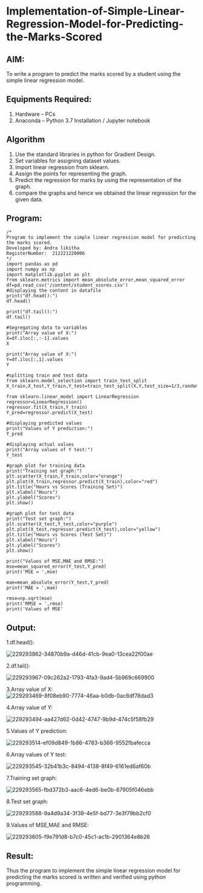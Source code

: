 # Implementation-of-Simple-Linear-Regression-Model-for-Predicting-the-Marks-Scored

## AIM:
To write a program to predict the marks scored by a student using the simple linear regression model.

## Equipments Required:
1. Hardware – PCs
2. Anaconda – Python 3.7 Installation / Jupyter notebook

## Algorithm
1.  Use the standard libraries in python for Gradient Design.
2. Set variables for assigning dataset values.
3. Import linear regression from sklearn.
4. Assign the points for representing the graph.
5. Predict the regression for marks by using the representation of the graph.
6. compare the graphs and hence we obtained the linear regression for the given data.

## Program:
```
/*
Program to implement the simple linear regression model for predicting the marks scored.
Developed by: Andra likitha
RegisterNumber:  212221220006
*/
import pandas as pd
import numpy as np
import matplotlib.pyplot as plt
from sklearn.metrics import mean_absolute_error,mean_squared_error
df=pd.read_csv('/content/student_scores.csv')
#displaying the content in datafile
print("df.head():")
df.head()

print("df.tail():")
df.tail()

#Segregating data to variables
print("Array value of X:")
X=df.iloc[:,:-1].values
X

print("Array value of X:")
Y=df.iloc[:,1].values
Y

#splitting train and test data
from sklearn.model_selection import train_test_split
X_train,X_test,Y_train,Y_test=train_test_split(X,Y,test_size=1/3,random_state=0)

from sklearn.linear_model import LinearRegression
regressor=LinearRegression()
regressor.fit(X_train,Y_train)
Y_pred=regressor.predict(X_test)

#displaying predicted values
print("Values of Y prediction:")
Y_pred

#displaying actual values
print("Array values of Y test:")
Y_test

#graph plot for training data
print("Training set graph:")
plt.scatter(X_train,Y_train,color="orange")
plt.plot(X_train,regressor.predict(X_train),color="red")
plt.title("Hours vs Scores (Training Set)")
plt.xlabel("Hours")
plt.ylabel("Scores")
plt.show()

#graph plot for test data
print("Test set graph:")
plt.scatter(X_test,Y_test,color="purple")
plt.plot(X_test,regressor.predict(X_test),color="yellow")
plt.title("Hours vs Scores (Test Set)")
plt.xlabel("Hours")
plt.ylabel("Scores")
plt.show()

print("Values of MSE,MAE and RMSE:")
mse=mean_squared_error(Y_test,Y_pred)
print('MSE = ',mse)

mae=mean_absolute_error(Y_test,Y_pred)
print('MAE = ',mae)

rmse=np.sqrt(mse)
print('RMSE = ',rmse)
print('Values of MSE'
```


## Output:
1.df.head():

![229293862-34870b9a-d46d-41cb-9ea0-13cea22f00ae](https://user-images.githubusercontent.com/131592130/234187696-bfec141b-5e55-4a60-a257-7c46191cf70d.png)

2.df.tail():

![229293967-09c262a2-1793-4fa3-9ad4-5b969c669900](https://user-images.githubusercontent.com/131592130/234187696-bfec141b-5e55-4a60-a257-7c46191cf70d.png)

3.Array value of X:
![229293469-8f08eb90-7774-46aa-b0db-0ac8df78dad3](https://user-images.githubusercontent.com/131592130/234188032-8fb2a023-7e7b-4379-a114-7006b9ca6bc3.png)

4.Array value of Y:

![229293494-aa427d62-0d42-4747-9b9d-474c5f58fb29](https://user-images.githubusercontent.com/131592130/234188438-205a8de2-f326-4312-a074-677c4d1f7f51.png)

5.Values of Y prediction:

![229293514-ef09d849-1b86-4783-b366-9552fbafecca](https://user-images.githubusercontent.com/131592130/234188563-167eef20-0913-4804-a62e-8c073c4d89b8.png)

6.Array values of Y test:

![229293545-32b41b3c-8494-4138-8f49-6161ed6af60b](https://user-images.githubusercontent.com/131592130/234188695-7f79dc93-c59b-4ee4-ac01-d6e810bc2da2.png)

7.Training set graph:

![229293565-fbd372b3-aac6-4ed6-be0b-87905f046ebb](https://user-images.githubusercontent.com/131592130/234188836-d8fb02b9-e703-472a-9243-858b4b8267df.png)

8.Test set graph:

![229293588-9a4d9a34-3f38-4e5f-bd77-3e3f79bb2cf0](https://user-images.githubusercontent.com/131592130/234188980-35889b6b-6863-4f7d-9f34-caaa78207c98.png)

9.Values of MSE,MAE and RMSE:

![229293605-f9e791d8-b7c0-45c1-ac1b-2901364e8b26](https://user-images.githubusercontent.com/131592130/234189112-e7640950-0eb9-4569-b837-3097a6d444f0.png)






## Result:
Thus the program to implement the simple linear regression model for predicting the marks scored is written and verified using python programming.
